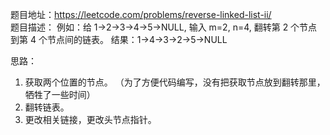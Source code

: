 题目地址：https://leetcode.com/problems/reverse-linked-list-ii/  
题目描述： 
例如：给 1->2->3->4->5->NULL, 输入 m=2, n=4, 翻转第 2 个节点到第 4 个节点间的链表。
     结果：1->4->3->2->5->NULL
     
思路：
1. 获取两个位置的节点。 （为了方便代码编写，没有把获取节点放到翻转那里，牺牲了一些时间）
2. 翻转链表。
3. 更改相关链接，更改头节点指针。
